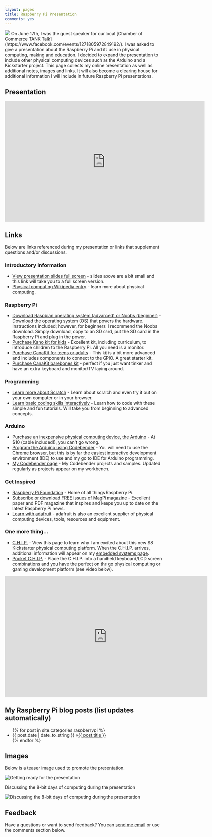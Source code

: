 ```yaml
---
layout: pages
title: Raspberry Pi Presentation
comments: yes
---
```


<img class="category" src="http://www.stevencombs.com/images/design/embedded.svg" />
On June 17th, I was the guest speaker for our local [Chamber of Commerce TANK Talk](https://www.facebook.com/events/1271805972849192/). I was asked to give a presentation about the Raspberry Pi and its use in physical computing, making and education. I decided to expand the presentation to include other physical computing devices such as the Arduino and a Kickstarter project. This page collects my online presentation as well as additional notes, images and links. It will also become a clearing house for additional information I will include in future Raspberry Pi presentations.

## Presentation

<iframe src="https://docs.google.com/presentation/d/10fMnVYXXvyr7c9OVoYEU8KGW-8GPnJ0iVIjMvlUsTvI/embed?start=false&amp;loop=true&amp;delayms=3000" frameborder="0" width="640" height="389" allowfullscreen="true" mozallowfullscreen="true" webkitallowfullscreen="true">
</iframe>

## Links
Below are links referenced during my presentation or links that supplement questions and/or discussions.

### Introductory Information
* [View presentation slides full screen](https://docs.google.com/presentation/d/10fMnVYXXvyr7c9OVoYEU8KGW-8GPnJ0iVIjMvlUsTvI/edit?usp=sharing) - slides above are a bit small and this link will take you to a full screen version.
* [Physical computing Wikipedia entry](https://en.wikipedia.org/wiki/Physical_computing) - learn more about physical computing.

### Raspberry Pi
* [Download Raspbian operating system (advanced) or Noobs (beginner)](https://www.raspberrypi.org/downloads/) - Download the operating system (OS) that powers the hardware. Instructions included; however, for beginners, I recommend the Noobs download. Simply download, copy to an SD card, put the SD card in the Raspberry Pi and plug in the power.
* [Purchase Kano kit for kids](http://amzn.to/1TDB78B) - Excellent kit, including curriculum, to introduce children to the Raspberry Pi. All you need is a monitor.
* [Purchase CanaKit for teens or adults](http://amzn.to/1rKmhV6) - This kit is a bit more advanced and includes components to connect to the GPIO. A great starter kit.
* [Purchase CanaKit barebones kit](http://amzn.to/1SDKgik) - perfect if you just want tinker and have an extra keyboard and monitor/TV laying around.

### Programming
* [Learn more about Scratch](https://scratch.mit.edu/) - Learn about scratch and even try it out on your own computer or in your browser.
* [Learn basic coding skills interactively](http://www.code.org) - Learn how to code with these simple and fun tutorials. Will take you from beginning to advanced concepts.

### Arduino
* [Purchase an inexpensive physical computing device, the Arduino](http://amzn.to/269vWTI) - At $10 (cable included!), you can't go wrong.
* [Program the Arduino using Codebender](https://codebender.cc/home) - You will need to use the [Chrome browser](https://www.google.com/url?sa=t&rct=j&q=&esrc=s&source=web&cd=&cad=rja&uact=8&ved=0ahUKEwiJh_uk97HNAhUYV1IKHbrLB2AQ0EMIJA&url=https%3A%2F%2Fwww.google.com%2Fchrome%2Fbrowser%2F&usg=AFQjCNG19iEVK3TZqhAHQwzOx8ulYv7V8g&sig2=kEIz916WjSGpoOSkZnZV7g&bvm=bv.124817099,d.aXo), but this is by far the easiest interactive development environment (IDE) to use and my go to IDE for Arduino programming.
* [My Codebender page](https://codebender.cc/user/stevencombs) - My Codebender projects and samples. Updated regularly as projects appear on my workbench.

### Get Inspired
* [Raspberry Pi Foundation](https://www.raspberrypi.org/) - Home of all things Raspberry Pi.
* [Subscribe or download FREE issues of MagPi magazine](https://www.raspberrypi.org/magpi/) - Excellent paper and PDF magazine that inspires and keeps you up to date on the latest Raspberry Pi news.
* [Learn with adafruit](https://learn.adafruit.com/) - adafruit is also an excellent supplier of physical computing devices, tools, resources and equipment.

### One more thing...
* [C.H.I.P.](https://www.getchip.com/) - View this page to learn why I am excited about this new $8 Kickstarter physical computing platform. When the C.H.I.P. arrives, additional information will appear on my [embedded systems page](http://www.stevencombs.com/embedded.html).
* [Pocket C.H.I.P.](https://www.getchip.com/pages/pocketchip) - Place the C.H.I.P. into a handheld keyboard/LCD screen combinations and you have the perfect on the go physical computing or gaming development platform (see video below).

<iframe width="649" height="389" src="https://www.youtube.com/embed/W3qkdB5bzLY" frameborder="0" allowfullscreen></iframe>

## My Raspberry Pi blog posts (list updates automatically)
<ul id="blog-posts" class="posts">
{% for post in site.categories.raspberrypi %}
    <li><span>{{ post.date | date_to_string }} &raquo;</span><a href="{{ post.url }}">{{ post.title }}</a></li>
{% endfor %}
</ul>

## Images
Below is a teaser image used to promote the presentation.

![Getting ready for the presentation](https://scontent.ford1-1.fna.fbcdn.net/t31.0-8/13482925_10154251193643839_5171870026505777217_o.jpg)

Discussing the 8-bit days of computing during the presentation

![Discussing the 8-bit days of computing during the presentation](https://scontent.ford1-1.fna.fbcdn.net/v/t1.0-9/13434725_1033657290004039_7940487692931619442_n.jpg?oh=86a9c0760405a435ada7c54c7fe739d7&oe=57D45ACB)

## Feedback

Have a questions or want to send feedback? You can [send me email](mailto:steven.combs@gmail.com) or use the comments section below.

